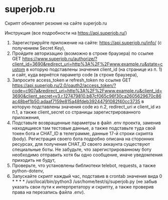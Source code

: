 # superjob.ru
Скрипт обновляет резюме на сайте superjob.ru

Инструкция (все подробности на https://api.superjob.ru/)
1. Зарегистрируйте приложение на сайте: https://api.superjob.ru/info/ (с получением Secret Key),
2. Пройдите авторизацию (возможно в строке браузера) по ссылке GET https://www.superjob.ru/authorize/?client_id=3690&redirect_uri=http%3A%2F%2Fwww.example.ru&state=custom в которую подставлены значения client_id (на странице из п. 1) и сайт, куда вернётся параметр code (в строке браузера),
3. Запросите access_token и refresh_token по ссылке GET https://api.superjob.ru/2.0/oauth2/access_token/?code=c907a&redirect_uri=http%3A%2F%2Fwww.example.ru&client_id=3690&client_secret=v3.r.127479810.b87cf065c96f30ca2605629670c86ac48bef1b50.adaaf7159e815a48fdeb39244791082f40cc3735 в которую подставлены значения code из п.2, redirect_uri и client_id из п.1, а также client_secret со страницы зарегистрированного приложения,
4. Подставьте возвращенные параметры в файл .env проекта, заменив находящиеся там тестовые данные, а также подставьте туда свой токен бота и CHAT_ID в телеграмме, данные 17-й строки скрипта (body). Регистрация своего бота подробно описана на сторонних ресурсах, для получения CHAT_ID своего аккаунта существуют специальные боты. Не забудьте, что зарегистрированному боту необходимо отправить хотя бы одно сообщение, иначе уведомления приходить не будут,
5. Проверьте, что установлены библиотеки telebot, requests, а также python-dotenv, 
6. Запускайте скрипт каждый час, подставив в crontab значения вида 0       *       *           *           *       /usr/local/bin/python3 /usr/home/test/sj/superjob.py (не забыв указать свои пути к интерпретатору и скрипту, а также проверив права на перезапись файла .env). 
